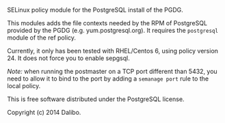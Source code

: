 SELinux policy module for the PostgreSQL install of the PGDG.

This modules adds the file contexts needed by the RPM of PostgreSQL
provided by the PGDG (e.g. yum.postgresql.org). It requires the
`postgresql` module of the ref policy.

Currently, it only has been tested with RHEL/Centos 6, using policy version 24.
It does not force you to enable sepgsql.

*Note:* when running the postmaster on a TCP port different than 5432, you
need to allow it to bind to the port by adding a `semanage port` rule to the
local policy.

This is free software distributed under the PostgreSQL license.

Copyright (c) 2014 Dalibo.
